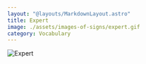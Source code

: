 ```yaml
---
layout: "@layouts/MarkdownLayout.astro"
title: Expert
image: ./assets/images-of-signs/expert.gif
category: Vocabulary
---
```


![Expert](@signs/expert.gif)
